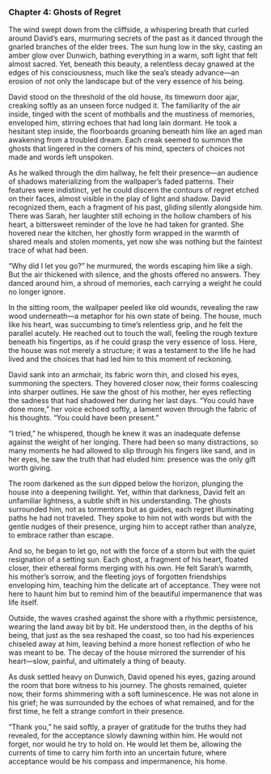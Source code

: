 ### Chapter 4: Ghosts of Regret

The wind swept down from the cliffside, a whispering breath that curled around David’s ears, murmuring secrets of the past as it danced through the gnarled branches of the elder trees. The sun hung low in the sky, casting an amber glow over Dunwich, bathing everything in a warm, soft light that felt almost sacred. Yet, beneath this beauty, a relentless decay gnawed at the edges of his consciousness, much like the sea’s steady advance—an erosion of not only the landscape but of the very essence of his being.

David stood on the threshold of the old house, its timeworn door ajar, creaking softly as an unseen force nudged it. The familiarity of the air inside, tinged with the scent of mothballs and the mustiness of memories, enveloped him, stirring echoes that had long lain dormant. He took a hesitant step inside, the floorboards groaning beneath him like an aged man awakening from a troubled dream. Each creak seemed to summon the ghosts that lingered in the corners of his mind, specters of choices not made and words left unspoken.

As he walked through the dim hallway, he felt their presence—an audience of shadows materializing from the wallpaper’s faded patterns. Their features were indistinct, yet he could discern the contours of regret etched on their faces, almost visible in the play of light and shadow. David recognized them, each a fragment of his past, gliding silently alongside him. There was Sarah, her laughter still echoing in the hollow chambers of his heart, a bittersweet reminder of the love he had taken for granted. She hovered near the kitchen, her ghostly form wrapped in the warmth of shared meals and stolen moments, yet now she was nothing but the faintest trace of what had been.

“Why did I let you go?” he murmured, the words escaping him like a sigh. But the air thickened with silence, and the ghosts offered no answers. They danced around him, a shroud of memories, each carrying a weight he could no longer ignore.

In the sitting room, the wallpaper peeled like old wounds, revealing the raw wood underneath—a metaphor for his own state of being. The house, much like his heart, was succumbing to time’s relentless grip, and he felt the parallel acutely. He reached out to touch the wall, feeling the rough texture beneath his fingertips, as if he could grasp the very essence of loss. Here, the house was not merely a structure; it was a testament to the life he had lived and the choices that had led him to this moment of reckoning.

David sank into an armchair, its fabric worn thin, and closed his eyes, summoning the specters. They hovered closer now, their forms coalescing into sharper outlines. He saw the ghost of his mother, her eyes reflecting the sadness that had shadowed her during her last days. “You could have done more,” her voice echoed softly, a lament woven through the fabric of his thoughts. “You could have been present.”

“I tried,” he whispered, though he knew it was an inadequate defense against the weight of her longing. There had been so many distractions, so many moments he had allowed to slip through his fingers like sand, and in her eyes, he saw the truth that had eluded him: presence was the only gift worth giving.

The room darkened as the sun dipped below the horizon, plunging the house into a deepening twilight. Yet, within that darkness, David felt an unfamiliar lightness, a subtle shift in his understanding. The ghosts surrounded him, not as tormentors but as guides, each regret illuminating paths he had not traveled. They spoke to him not with words but with the gentle nudges of their presence, urging him to accept rather than analyze, to embrace rather than escape.

And so, he began to let go, not with the force of a storm but with the quiet resignation of a setting sun. Each ghost, a fragment of his heart, floated closer, their ethereal forms merging with his own. He felt Sarah’s warmth, his mother’s sorrow, and the fleeting joys of forgotten friendships enveloping him, teaching him the delicate art of acceptance. They were not here to haunt him but to remind him of the beautiful impermanence that was life itself.

Outside, the waves crashed against the shore with a rhythmic persistence, wearing the land away bit by bit. He understood then, in the depths of his being, that just as the sea reshaped the coast, so too had his experiences chiseled away at him, leaving behind a more honest reflection of who he was meant to be. The decay of the house mirrored the surrender of his heart—slow, painful, and ultimately a thing of beauty.

As dusk settled heavy on Dunwich, David opened his eyes, gazing around the room that bore witness to his journey. The ghosts remained, quieter now, their forms shimmering with a soft luminescence. He was not alone in his grief; he was surrounded by the echoes of what remained, and for the first time, he felt a strange comfort in their presence.

“Thank you,” he said softly, a prayer of gratitude for the truths they had revealed, for the acceptance slowly dawning within him. He would not forget, nor would he try to hold on. He would let them be, allowing the currents of time to carry him forth into an uncertain future, where acceptance would be his compass and impermanence, his home.